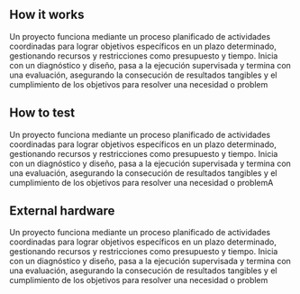 <!---

This file is used to generate your project datasheet. Please fill in the information below and delete any unused
sections.

You can also include images in this folder and reference them in the markdown. Each image must be less than
512 kb in size, and the combined size of all images must be less than 1 MB.
-->

## How it works

Un proyecto funciona mediante un proceso planificado de actividades coordinadas para lograr objetivos específicos en un plazo determinado, gestionando recursos y restricciones como presupuesto y tiempo. Inicia con un diagnóstico y diseño, pasa a la ejecución supervisada y termina con una evaluación, asegurando la consecución de resultados tangibles y el cumplimiento de los objetivos para resolver una necesidad o problem
## How to test

Un proyecto funciona mediante un proceso planificado de actividades coordinadas para lograr objetivos específicos en un plazo determinado, gestionando recursos y restricciones como presupuesto y tiempo. Inicia con un diagnóstico y diseño, pasa a la ejecución supervisada y termina con una evaluación, asegurando la consecución de resultados tangibles y el cumplimiento de los objetivos para resolver una necesidad o problemA

## External hardware

Un proyecto funciona mediante un proceso planificado de actividades coordinadas para lograr objetivos específicos en un plazo determinado, gestionando recursos y restricciones como presupuesto y tiempo. Inicia con un diagnóstico y diseño, pasa a la ejecución supervisada y termina con una evaluación, asegurando la consecución de resultados tangibles y el cumplimiento de los objetivos para resolver una necesidad o problem
